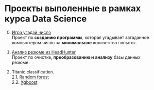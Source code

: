 # Проекты выполенные в рамках курса Data Science

0. [Игра угадай число](https://github.com/Ramzes30765/Guess_number_game)<br>
Проект по **созданию программы**, которая угадывает загаданное компьютером число за **минимальное** количество попыток.

1. [Анализ резюме из HeadHunter](https://github.com/Ramzes30765/Project_1)<br>
Проект по очистке, **преобразованию и анализу** базы данных резюме.

2. Titanic classification.<br>
   2.1. [Random forest](https://www.kaggle.com/code/ramzesii/random-forest)<br>
   2.2. [Xgboost](https://www.kaggle.com/code/ramzesii/xgboost-classifier-v2/notebook)<br>
